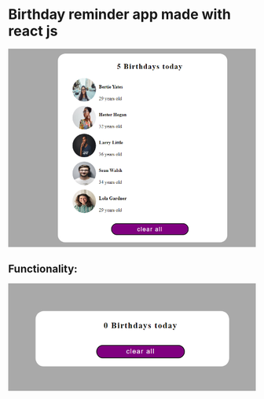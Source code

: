# Birthday reminder app made with react js

![homepage](b1.PNG)

## Functionality:

![form](b2.PNG)
